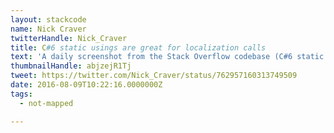 ```yaml
---
layout: stackcode
name: Nick Craver
twitterHandle: Nick_Craver
title: C#6 static usings are great for localization calls
text: 'A daily screenshot from the Stack Overflow codebase (C#6 static usings are great for localization calls). '
thumbnailHandle: abjzejR1Tj
tweet: https://twitter.com/Nick_Craver/status/762957160313749509
date: 2016-08-09T10:22:16.0000000Z
tags:
  - not-mapped

---
```

